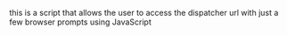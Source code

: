 this is a script that allows the user to access the dispatcher url with just a few browser prompts using JavaScript
